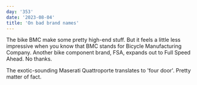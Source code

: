 ```yaml
---
day: '353'
date: '2023-08-04'
title: 'On bad brand names'
---
```


The bike BMC make some pretty high-end stuff. But it feels a little less impressive when you know that BMC stands for Bicycle Manufacturing Company. Another bike component brand, FSA, expands out to Full Speed Ahead. No thanks.

The exotic-sounding Maserati Quattroporte translates to 'four door'. Pretty matter of fact.
